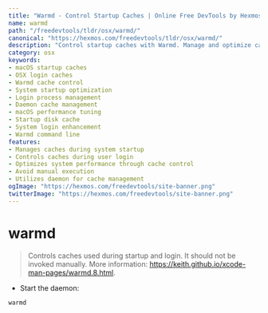 ```yaml
---
title: "Warmd - Control Startup Caches | Online Free DevTools by Hexmos"
name: warmd
path: "/freedevtools/tldr/osx/warmd/"
canonical: "https://hexmos.com/freedevtools/tldr/osx/warmd/"
description: "Control startup caches with Warmd. Manage and optimize caches used during system startup and login on macOS. Free online tool, no registration required."
category: osx
keywords:
- macOS startup caches
- OSX login caches
- Warmd cache control
- System startup optimization
- Login process management
- Daemon cache management
- macOS performance tuning
- Startup disk cache
- System login enhancement
- Warmd command line
features:
- Manages caches during system startup
- Controls caches during user login
- Optimizes system performance through cache control
- Avoid manual execution
- Utilizes daemon for cache management
ogImage: "https://hexmos.com/freedevtools/site-banner.png"
twitterImage: "https://hexmos.com/freedevtools/site-banner.png"
---
```


# warmd

> Controls caches used during startup and login.
> It should not be invoked manually.
> More information: <https://keith.github.io/xcode-man-pages/warmd.8.html>.

- Start the daemon:

`warmd`

